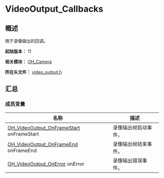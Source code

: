 # VideoOutput_Callbacks
<!--Kit: Camera Kit-->
<!--Subsystem: Multimedia-->
<!--Owner: @qano-->
<!--Designer: @leo_ysl-->
<!--Tester: @xchaosioda-->
<!--Adviser: @w_Machine_cc-->

## 概述

用于录像输出的回调。

**起始版本：** 11

**相关模块：** [OH_Camera](capi-oh-camera.md)

**所在头文件：** [video_output.h](capi-video-output-h.md)

## 汇总

### 成员变量

| 名称 | 描述 |
| -- | -- |
| [OH_VideoOutput_OnFrameStart](capi-video-output-h.md#oh_videooutput_onframestart) onFrameStart | 录像输出帧启动事件。 |
| [OH_VideoOutput_OnFrameEnd](capi-video-output-h.md#oh_videooutput_onframeend) onFrameEnd | 录像输出帧结束事件。 |
| [OH_VideoOutput_OnError](capi-video-output-h.md#oh_videooutput_onerror) onError | 录像输出错误事件。 |


